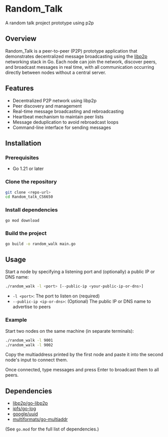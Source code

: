 # Random_Talk

A random talk project prototype using p2p

## Overview

Random_Talk is a peer-to-peer (P2P) prototype application that demonstrates decentralized message broadcasting using the [libp2p](https://libp2p.io/) networking stack in Go. Each node can join the network, discover peers, and broadcast messages in real time, with all communication occurring directly between nodes without a central server.

## Features

- Decentralized P2P network using libp2p
- Peer discovery and management
- Real-time message broadcasting and rebroadcasting
- Heartbeat mechanism to maintain peer lists
- Message deduplication to avoid rebroadcast loops
- Command-line interface for sending messages

## Installation

### Prerequisites

- Go 1.21 or later

### Clone the repository

```bash
git clone <repo-url>
cd Random_talk_CS6650
```

### Install dependencies

```bash
go mod download
```

### Build the project

```bash
go build -o random_walk main.go
```

## Usage

Start a node by specifying a listening port and (optionally) a public IP or DNS name:

```bash
./random_walk -l <port> [--public-ip <your-public-ip-or-dns>]
```

- `-l <port>`: The port to listen on (required)
- `--public-ip <ip-or-dns>`: (Optional) The public IP or DNS name to advertise to peers

### Example

Start two nodes on the same machine (in separate terminals):

```bash
./random_walk -l 9001
./random_walk -l 9002
```

Copy the multiaddress printed by the first node and paste it into the second node's input to connect them.

Once connected, type messages and press Enter to broadcast them to all peers.

## Dependencies

- [libp2p/go-libp2p](https://github.com/libp2p/go-libp2p)
- [ipfs/go-log](https://github.com/ipfs/go-log)
- [google/uuid](https://github.com/google/uuid)
- [multiformats/go-multiaddr](https://github.com/multiformats/go-multiaddr)

(See `go.mod` for the full list of dependencies.)
